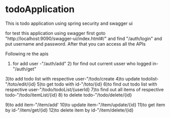 # todoApplication

This is todo application using spring security and swagger ui

for test this application using swagger
first goto "http://localhost:9090/swagger-ui/index.html#/"
and find "/auth/login" and put username and password.
After that you can access all the APIs

Following re the apis
1) for add user -"/auth/add" 2) for find out current usser who logged in-"/auth/get"

3)to add todo list with respective user-"/todo/create
4)to update todolist-"/toto/edit/{id}
5)to get todo with id-"/toto/{id}
6)to find out todo list with respective user-"/todo/todoList/{userId}
7)to find out all items of respective todo-"/todo/itemList/{id}
8) to delete todo-"/todo/delete/{id}

9)to add item-"/item/add'
10)to update item-"/item/update/{id}
11)to get item by id-"/item/get/{id}
12)to delete item by id-"/item/delete/{id}
